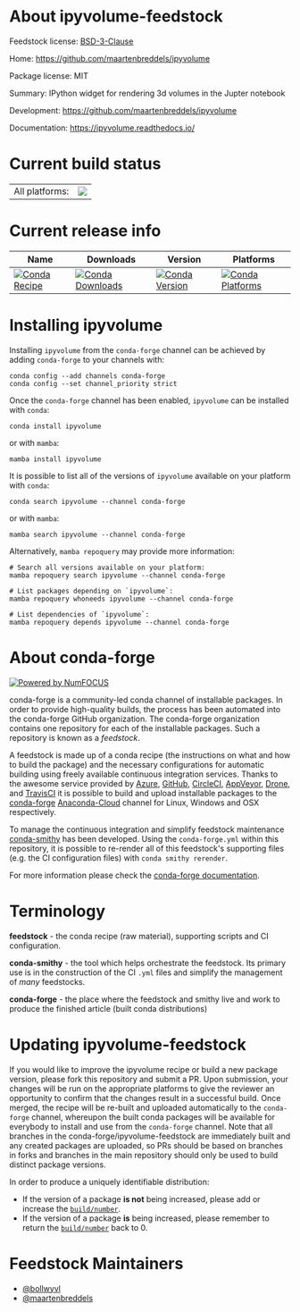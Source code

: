 About ipyvolume-feedstock
=========================

Feedstock license: [BSD-3-Clause](https://github.com/conda-forge/ipyvolume-feedstock/blob/main/LICENSE.txt)

Home: https://github.com/maartenbreddels/ipyvolume

Package license: MIT

Summary: IPython widget for rendering 3d volumes in the Jupter notebook

Development: https://github.com/maartenbreddels/ipyvolume

Documentation: https://ipyvolume.readthedocs.io/

Current build status
====================


<table><tr><td>All platforms:</td>
    <td>
      <a href="https://dev.azure.com/conda-forge/feedstock-builds/_build/latest?definitionId=462&branchName=main">
        <img src="https://dev.azure.com/conda-forge/feedstock-builds/_apis/build/status/ipyvolume-feedstock?branchName=main">
      </a>
    </td>
  </tr>
</table>

Current release info
====================

| Name | Downloads | Version | Platforms |
| --- | --- | --- | --- |
| [![Conda Recipe](https://img.shields.io/badge/recipe-ipyvolume-green.svg)](https://anaconda.org/conda-forge/ipyvolume) | [![Conda Downloads](https://img.shields.io/conda/dn/conda-forge/ipyvolume.svg)](https://anaconda.org/conda-forge/ipyvolume) | [![Conda Version](https://img.shields.io/conda/vn/conda-forge/ipyvolume.svg)](https://anaconda.org/conda-forge/ipyvolume) | [![Conda Platforms](https://img.shields.io/conda/pn/conda-forge/ipyvolume.svg)](https://anaconda.org/conda-forge/ipyvolume) |

Installing ipyvolume
====================

Installing `ipyvolume` from the `conda-forge` channel can be achieved by adding `conda-forge` to your channels with:

```
conda config --add channels conda-forge
conda config --set channel_priority strict
```

Once the `conda-forge` channel has been enabled, `ipyvolume` can be installed with `conda`:

```
conda install ipyvolume
```

or with `mamba`:

```
mamba install ipyvolume
```

It is possible to list all of the versions of `ipyvolume` available on your platform with `conda`:

```
conda search ipyvolume --channel conda-forge
```

or with `mamba`:

```
mamba search ipyvolume --channel conda-forge
```

Alternatively, `mamba repoquery` may provide more information:

```
# Search all versions available on your platform:
mamba repoquery search ipyvolume --channel conda-forge

# List packages depending on `ipyvolume`:
mamba repoquery whoneeds ipyvolume --channel conda-forge

# List dependencies of `ipyvolume`:
mamba repoquery depends ipyvolume --channel conda-forge
```


About conda-forge
=================

[![Powered by
NumFOCUS](https://img.shields.io/badge/powered%20by-NumFOCUS-orange.svg?style=flat&colorA=E1523D&colorB=007D8A)](https://numfocus.org)

conda-forge is a community-led conda channel of installable packages.
In order to provide high-quality builds, the process has been automated into the
conda-forge GitHub organization. The conda-forge organization contains one repository
for each of the installable packages. Such a repository is known as a *feedstock*.

A feedstock is made up of a conda recipe (the instructions on what and how to build
the package) and the necessary configurations for automatic building using freely
available continuous integration services. Thanks to the awesome service provided by
[Azure](https://azure.microsoft.com/en-us/services/devops/), [GitHub](https://github.com/),
[CircleCI](https://circleci.com/), [AppVeyor](https://www.appveyor.com/),
[Drone](https://cloud.drone.io/welcome), and [TravisCI](https://travis-ci.com/)
it is possible to build and upload installable packages to the
[conda-forge](https://anaconda.org/conda-forge) [Anaconda-Cloud](https://anaconda.org/)
channel for Linux, Windows and OSX respectively.

To manage the continuous integration and simplify feedstock maintenance
[conda-smithy](https://github.com/conda-forge/conda-smithy) has been developed.
Using the ``conda-forge.yml`` within this repository, it is possible to re-render all of
this feedstock's supporting files (e.g. the CI configuration files) with ``conda smithy rerender``.

For more information please check the [conda-forge documentation](https://conda-forge.org/docs/).

Terminology
===========

**feedstock** - the conda recipe (raw material), supporting scripts and CI configuration.

**conda-smithy** - the tool which helps orchestrate the feedstock.
                   Its primary use is in the construction of the CI ``.yml`` files
                   and simplify the management of *many* feedstocks.

**conda-forge** - the place where the feedstock and smithy live and work to
                  produce the finished article (built conda distributions)


Updating ipyvolume-feedstock
============================

If you would like to improve the ipyvolume recipe or build a new
package version, please fork this repository and submit a PR. Upon submission,
your changes will be run on the appropriate platforms to give the reviewer an
opportunity to confirm that the changes result in a successful build. Once
merged, the recipe will be re-built and uploaded automatically to the
`conda-forge` channel, whereupon the built conda packages will be available for
everybody to install and use from the `conda-forge` channel.
Note that all branches in the conda-forge/ipyvolume-feedstock are
immediately built and any created packages are uploaded, so PRs should be based
on branches in forks and branches in the main repository should only be used to
build distinct package versions.

In order to produce a uniquely identifiable distribution:
 * If the version of a package **is not** being increased, please add or increase
   the [``build/number``](https://docs.conda.io/projects/conda-build/en/latest/resources/define-metadata.html#build-number-and-string).
 * If the version of a package **is** being increased, please remember to return
   the [``build/number``](https://docs.conda.io/projects/conda-build/en/latest/resources/define-metadata.html#build-number-and-string)
   back to 0.

Feedstock Maintainers
=====================

* [@bollwyvl](https://github.com/bollwyvl/)
* [@maartenbreddels](https://github.com/maartenbreddels/)


